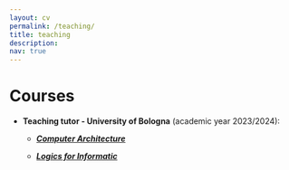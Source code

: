```yaml
---
layout: cv
permalink: /teaching/
title: teaching
description: 
nav: true
---
```


<!-- A sentence about who and what you are. Then a sentence about what you've achieved. And then a sentence about what excites you about tech.-->

<!-- ## Projects 

| Name                         | Description       | Tech/tools        |
| ---------------------------- | ----------------- | ----------------- |
| **Final project**            | A webapp to do x. | React, Jest, etc. |
| **Something else worked on** | A webapp to do y. | Ruby              |
 -->

# Courses
- **Teaching tutor - University of Bologna** (academic year 2023/2024):
  
  -  ***[Computer Architecture](https://www.unibo.it/en/teaching/course-unit-catalogue/course-unit/2023/350960)***
    
  -  ***[Logics for Informatic](https://www.unibo.it/en/teaching/course-unit-catalogue/course-unit/2023/455095)***
